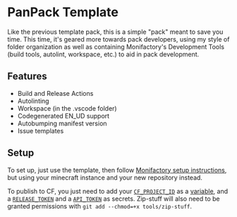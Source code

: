 # PanPack Template
Like the previous template pack, this is a simple "pack" meant to save you time. This time, it's geared more towards pack developers, using my style of folder organization as well as containing Monifactory's Development Tools (build tools, autolint, workspace, etc.) to aid in pack development.

## Features
- Build and Release Actions
- Autolinting
- Workspace (in the .vscode folder)
- Codegenerated EN_UD support
- Autobumping manifest version
- Issue templates

## Setup
To set up, just use the template, then follow [Monifactory setup instructions](https://github.com/ThePansmith/Monifactory/blob/main/CONTRIBUTING.md#setting-up-an-instance-repository-for-use-in-dev), but using your minecraft instance and your new repository instead.

To publish to CF, you just need to add your [`CF_PROJECT_ID`](https://github.com/user-attachments/assets/cf1eb689-ced9-475f-9cdc-f044699f3c2d) as a [variable](https://github.com/user-attachments/assets/69edf220-b1e8-4e71-aa2c-f43b4a302fef), and a [`RELEASE_TOKEN`](https://authors-old.curseforge.com/account/api-tokens) and a [`API_TOKEN`](https://support.curseforge.com/en/support/solutions/articles/9000208346-about-the-curseforge-api-and-how-to-apply-for-a-key#key) as secrets. Zip-stuff will also need to be granted permissions with `git add --chmod=+x tools/zip-stuff`.
